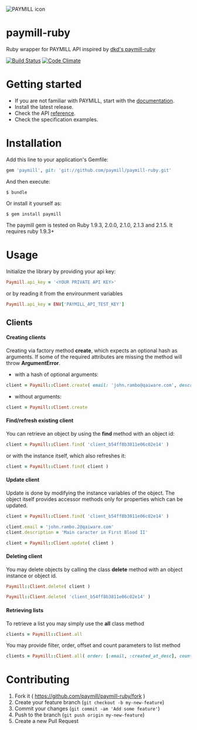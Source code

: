 ![PAYMILL icon](https://static.paymill.com/r/335f99eb3914d517bf392beb1adaf7cccef786b6/img/logo-download_Light.png)

paymill-ruby
============

Ruby wrapper for PAYMILL API inspired by [dkd's paymill-ruby](https://github.com/dkd/paymill-ruby)

[![Build Status](https://travis-ci.org/paymill/paymill-ruby.svg)](https://travis-ci.org/paymill/paymill-ruby) [![Code Climate](https://codeclimate.com/github/paymill/paymill-ruby/badges/gpa.svg)](https://codeclimate.com/github/paymill/paymill-ruby)

Getting started
===============

-	If you are not familiar with PAYMILL, start with the [documentation](https://www.paymill.com/en-gb/documentation-3/).
-	Install the latest release.
-	Check the API [reference](https://www.paymill.com/en-gb/documentation-3/reference/api-reference/).
-	Check the specification examples.

Installation
============

Add this line to your application's Gemfile:

```ruby
gem 'paymill', git: 'git://github.com/paymill/paymill-ruby.git'
```

And then execute:

```
$ bundle
```

Or install it yourself as:

```
$ gem install paymill
```

The paymill gem is tested on Ruby 1.9.3, 2.0.0, 2.1.0, 2.1.3 and 2.1.5. It requires ruby 1.9.3+

Usage
=====

Initialize the library by providing your api key:

```ruby
Paymill.api_key = '<YOUR PRIVATE API KEY>'
```

or by reading it from the envirounment variables

```ruby
Paymill.api_key = ENV['PAYMILL_API_TEST_KEY']
```

Clients
-------

#### Creating clients

Creating via factory method **create**, which expects an optional hash as arguments. If some of the required attributes are missing the method will throw **ArgumentError**.

-	with a hash of optional arguments:

```ruby
client = Paymill::Client.create( email: 'john.rambo@qaiware.com', description: 'Main caracter in First Blood' )
```

-	without arguments:

```ruby
client = Paymill::Client.create
```

#### Find/refresh existing client

You can retrieve an object by using the **find** method with an object id:

```ruby
client = Paymill::Client.find( 'client_b54ff8b3811e06c02e14' )
```

or with the instance itself, which also refreshes it:

```ruby
client = Paymill::Client.find( client )
```

#### Update client

Update is done by modifying the instance variables of the object. The object itself provides accessor methods only for properties which can be updated.

```ruby
client = Paymill::Client.find( 'client_b54ff8b3811e06c02e14' )

client.email = 'john.rambo.2@qaiware.com'
client.description = 'Main caracter in First Blood II'

client = Paymill::Client.update( client )
```

#### Deleting client

You may delete objects by calling the class **delete** method with an object instance or object id.

```ruby
Paymill::Client.delete( client )
```

```ruby
Paymill::Client.delete( 'client_b54ff8b3811e06c02e14' )
```

#### Retrieving lists

To retrieve a list you may simply use the **all** class method

```ruby
clients = Paymill::Client.all
```

You may provide filter, order, offset and count parameters to list method

```ruby
clients = Paymill::Client.all( order: [:email, :created_at_desc], count: 30, offset: 10, filters: [email: 'john.rambo@qaiware.com', created_at: "#{4.days.ago.to_i}-#{2.days.ago.to_i}"] )
```

Contributing
============

1.	Fork it ( https://github.com/paymill/paymill-ruby/fork )
2.	Create your feature branch (`git checkout -b my-new-feature`)
3.	Commit your changes (`git commit -am 'Add some feature'`)
4.	Push to the branch (`git push origin my-new-feature`)
5.	Create a new Pull Request
